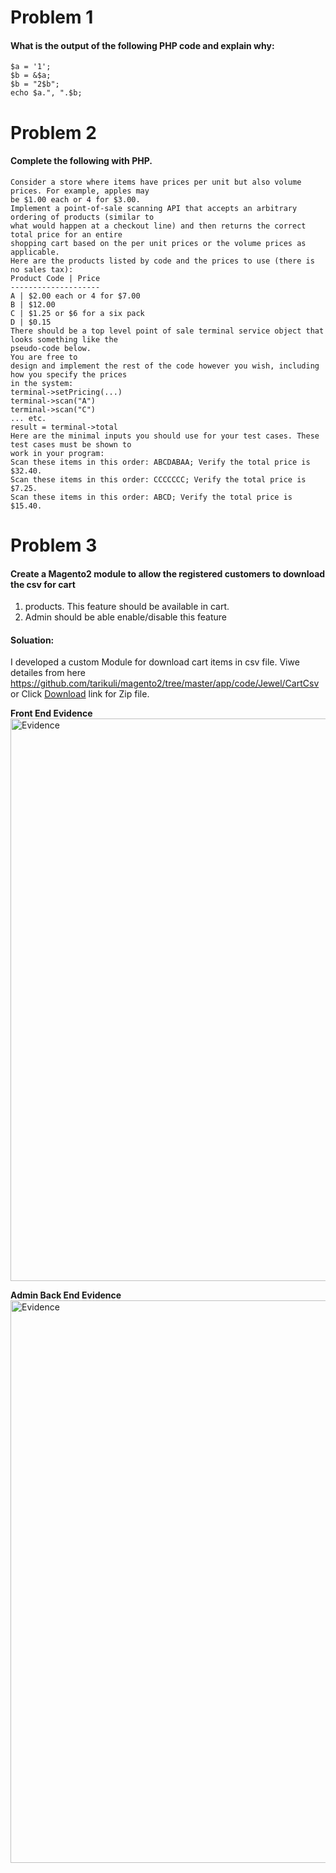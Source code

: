 # Problem 1
#### What is the output of the following PHP code and explain why:
```
$a = '1';
$b = &$a;
$b = "2$b";
echo $a.", ".$b;
```
# Problem 2
#### Complete the following with PHP.
```
Consider a store where items have prices per unit but also volume prices. For example, apples may
be $1.00 each or 4 for $3.00.
Implement a point-of-sale scanning API that accepts an arbitrary ordering of products (similar to
what would happen at a checkout line) and then returns the correct total price for an entire
shopping cart based on the per unit prices or the volume prices as applicable.
Here are the products listed by code and the prices to use (there is no sales tax):
Product Code | Price
--------------------
A | $2.00 each or 4 for $7.00
B | $12.00
C | $1.25 or $6 for a six pack
D | $0.15
There should be a top level point of sale terminal service object that looks something like the
pseudo-code below.
You are free to
design and implement the rest of the code however you wish, including how you specify the prices
in the system:
terminal->setPricing(...)
terminal->scan("A")
terminal->scan("C")
... etc.
result = terminal->total
Here are the minimal inputs you should use for your test cases. These test cases must be shown to
work in your program:
Scan these items in this order: ABCDABAA; Verify the total price is $32.40.
Scan these items in this order: CCCCCCC; Verify the total price is $7.25.
Scan these items in this order: ABCD; Verify the total price is $15.40.
```
# Problem 3
#### Create a Magento2 module to allow the registered customers to download the csv for cart
1) products. This feature should be available in cart.
2) Admin should be able enable/disable this feature

#### Soluation:
I developed a custom Module for download cart items in csv file. Viwe detailes from here
https://github.com/tarikuli/magento2/tree/master/app/code/Jewel/CartCsv or Click [Download](http://image.mymonogramonline.com/Jewel.zip) link for Zip file.

<b>Front End Evidence</b>
<img class="float-left rounded-1" src="http://image.mymonogramonline.com/evidence.png" width="900" alt="Evidence">

<b>Admin Back End Evidence</b>
<img class="float-left rounded-1" src="http://image.mymonogramonline.com/admin_edvience.png" width="900" alt="Evidence">
